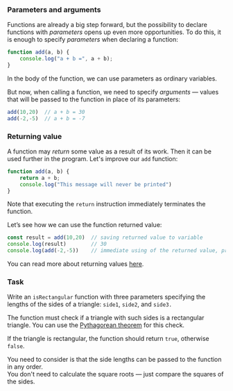 ### Parameters and arguments

Functions are already a big step forward, but the possibility to declare functions with _parameters_ opens up even more opportunities. To do this, it is enough to specify _parameters_ when declaring a function:
```js
function add(a, b) {
    console.log("a + b =", a + b);
}
```
In the body of the function, we can use parameters as ordinary variables.

But now, when calling a function, we need to specify _arguments_ — values that will be passed to the function in place of its parameters:
```js
add(10,20)  // a + b = 30
add(-2,-5)  // a + b = -7
```

### Returning value

A function may _return_ some value as a result of its work. Then it can be used further in the program. Let's improve our `add` function:
```js
function add(a, b) {
    return a + b;
    console.log("This message will never be printed")
}
```
Note that executing the `return` instruction immediately terminates the function.

Let’s see how we can use the function returned value:
```js
const result = add(10,20)  // saving returned value to variable
console.log(result)        // 30
console.log(add(-2,-5))    // immediate using of the returned value, prints -7
```

You can read more about returning values [here](https://developer.mozilla.org/en-US/docs/Learn/JavaScript/Building_blocks/Functions).


### Task

Write an `isRectangular` function with three parameters specifying the lengths of the sides of a triangle: `side1`, `side2`, and `side3.`

The function must check if a triangle with such sides is a rectangular triangle. You can use the [Pythagorean theorem](https://en.wikipedia.org/wiki/Pythagorean_theorem) for this check.

If the triangle is rectangular, the function should return `true`, otherwise `false`.

<div class="hint">
  You need to consider is that the side lengths can be passed to the function in any order.
</div>
<div class="hint">
  You don't need to calculate the square roots — just compare the squares of the sides.
</div>
